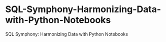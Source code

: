 # SQL-Symphony-Harmonizing-Data-with-Python-Notebooks
SQL Symphony: Harmonizing Data with Python Notebooks
